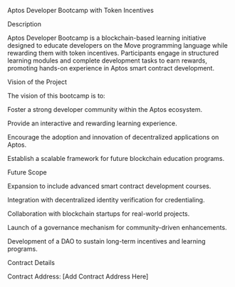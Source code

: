 Aptos Developer Bootcamp with Token Incentives

Description

Aptos Developer Bootcamp is a blockchain-based learning initiative designed to educate developers on the Move programming language while rewarding them with token incentives. Participants engage in structured learning modules and complete development tasks to earn rewards, promoting hands-on experience in Aptos smart contract development.

Vision of the Project

The vision of this bootcamp is to:

Foster a strong developer community within the Aptos ecosystem.

Provide an interactive and rewarding learning experience.

Encourage the adoption and innovation of decentralized applications on Aptos.

Establish a scalable framework for future blockchain education programs.

Future Scope

Expansion to include advanced smart contract development courses.

Integration with decentralized identity verification for credentialing.

Collaboration with blockchain startups for real-world projects.

Launch of a governance mechanism for community-driven enhancements.

Development of a DAO to sustain long-term incentives and learning programs.

Contract Details

Contract Address: [Add Contract Address Here]
